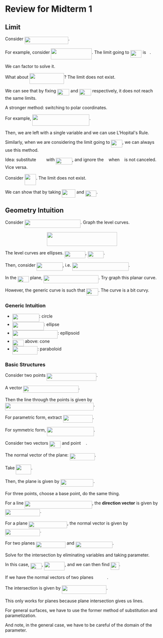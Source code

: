 # Review for Midterm 1

## Limit

Consider <img src="https://rawgit.com/SAMFYB/Calc-3D-Notebook/master/svgs/1fe04a4562e1a7f156307e8cf600e312.svg?invert_in_darkmode" align=middle width=143.252175pt height=24.6576pt/>.

For example, consider <img src="https://rawgit.com/SAMFYB/Calc-3D-Notebook/master/svgs/ec209e70465333c3edc3917c21a998d2.svg?invert_in_darkmode" align=middle width=133.925055pt height=35.18163pt/>. The limit going to <img src="https://rawgit.com/SAMFYB/Calc-3D-Notebook/master/svgs/e660f3b58b414524ec6f827411021073.svg?invert_in_darkmode" align=middle width=36.529845pt height=24.6576pt/> is <img src="https://rawgit.com/SAMFYB/Calc-3D-Notebook/master/svgs/29632a9bf827ce0200454dd32fc3be82.svg?invert_in_darkmode" align=middle width=8.219277pt height=21.18732pt/>.

We can factor to solve it.

What about <img src="https://rawgit.com/SAMFYB/Calc-3D-Notebook/master/svgs/e2a5852b2d5de37a3585cc6999fe3148.svg?invert_in_darkmode" align=middle width=113.34081pt height=35.18163pt/>? The limit does not exist.

We can see that by fixing <img src="https://rawgit.com/SAMFYB/Calc-3D-Notebook/master/svgs/8436d02a042a1eec745015a5801fc1a0.svg?invert_in_darkmode" align=middle width=39.531855pt height=21.18732pt/> and <img src="https://rawgit.com/SAMFYB/Calc-3D-Notebook/master/svgs/a42b1c71ca6ab3bfc0e416ac9b587993.svg?invert_in_darkmode" align=middle width=38.786055pt height=21.18732pt/> respectively, it does not reach the same limits.

A stronger method: switching to polar coordinates.

For example, <img src="https://rawgit.com/SAMFYB/Calc-3D-Notebook/master/svgs/24018ee683af417c602fdb478deea7a1.svg?invert_in_darkmode" align=middle width=187.21098pt height=36.46038pt/>.

Then, we are left with a single variable and we can use L'Hopital's Rule.

Similarly, when we are considering the limit going to <img src="https://rawgit.com/SAMFYB/Calc-3D-Notebook/master/svgs/e660f3b58b414524ec6f827411021073.svg?invert_in_darkmode" align=middle width=36.529845pt height=24.6576pt/>, we can always use this method.

Idea: substitute <img src="https://rawgit.com/SAMFYB/Calc-3D-Notebook/master/svgs/0acac2a2d5d05a8394e21a70a71041b4.svg?invert_in_darkmode" align=middle width=25.350105pt height=14.15535pt/> with <img src="https://rawgit.com/SAMFYB/Calc-3D-Notebook/master/svgs/7845163d09e719e053a6ffa795d15352.svg?invert_in_darkmode" align=middle width=53.328825pt height=21.68331pt/>, and ignore the <img src="https://rawgit.com/SAMFYB/Calc-3D-Notebook/master/svgs/27e556cf3caa0673ac49a8f0de3c73ca.svg?invert_in_darkmode" align=middle width=8.1735885pt height=22.83138pt/> when <img src="https://rawgit.com/SAMFYB/Calc-3D-Notebook/master/svgs/89f2e0d2d24bcf44db73aab8fc03252c.svg?invert_in_darkmode" align=middle width=7.8730245pt height=14.15535pt/> is not canceled. Vice versa.

Consider <img src="https://rawgit.com/SAMFYB/Calc-3D-Notebook/master/svgs/35968a57d0791bed446ba3ea4436c215.svg?invert_in_darkmode" align=middle width=37.639305pt height=35.18163pt/>. The limit does not exist.

We can show that by taking <img src="https://rawgit.com/SAMFYB/Calc-3D-Notebook/master/svgs/e3c3803d1b9b3d4791cfa1fb5bd3fece.svg?invert_in_darkmode" align=middle width=43.801395pt height=26.76201pt/> and <img src="https://rawgit.com/SAMFYB/Calc-3D-Notebook/master/svgs/10b0450e39d75484efeda9ff55040848.svg?invert_in_darkmode" align=middle width=36.50295pt height=20.22207pt/>.

## Geometry Intuition

Consider <img src="https://rawgit.com/SAMFYB/Calc-3D-Notebook/master/svgs/9d4b65532aa6b1e388f51b5a3ca73237.svg?invert_in_darkmode" align=middle width=183.733605pt height=26.76201pt/>. Graph the level curves.

<p align="center"><img src="https://rawgit.com/SAMFYB/Calc-3D-Notebook/master/svgs/6b2874a7661bf58b4ff4a6e441008383.svg?invert_in_darkmode" align=middle width=230.06775pt height=45.00837pt/></p>

The level curves are ellipses. <img src="https://rawgit.com/SAMFYB/Calc-3D-Notebook/master/svgs/1f527cad32e40cdfd033dfa5defadf68.svg?invert_in_darkmode" align=middle width=67.52262pt height=22.83138pt/>, <img src="https://rawgit.com/SAMFYB/Calc-3D-Notebook/master/svgs/788cd225c9bccc25a47b0c6b85b7991b.svg?invert_in_darkmode" align=middle width=51.99777pt height=22.83138pt/>.

Then, consider <img src="https://rawgit.com/SAMFYB/Calc-3D-Notebook/master/svgs/d515991f5ec84e5eee0f285ebf7135aa.svg?invert_in_darkmode" align=middle width=85.612725pt height=26.76201pt/>, i.e. <img src="https://rawgit.com/SAMFYB/Calc-3D-Notebook/master/svgs/14eedc0153d6089b566418324185b476.svg?invert_in_darkmode" align=middle width=184.608105pt height=26.76201pt/>.

In the <img src="https://rawgit.com/SAMFYB/Calc-3D-Notebook/master/svgs/47fca92588b4c230620e40c3acc81da4.svg?invert_in_darkmode" align=middle width=37.10817pt height=19.17828pt/> plane, <img src="https://rawgit.com/SAMFYB/Calc-3D-Notebook/master/svgs/2188ea862c755a8c26161918f49b188e.svg?invert_in_darkmode" align=middle width=180.019455pt height=26.76201pt/>. Try graph this planar curve.

However, the generic curve is such that <img src="https://rawgit.com/SAMFYB/Calc-3D-Notebook/master/svgs/44f6c9e67c971d15fee13a6fb4b84073.svg?invert_in_darkmode" align=middle width=39.531855pt height=22.83138pt/>. The curve is a bit curvy.

### Generic Intuition

- <img src="https://rawgit.com/SAMFYB/Calc-3D-Notebook/master/svgs/a60a5b3c8ff73ac378936347cf8d6cff.svg?invert_in_darkmode" align=middle width=87.726705pt height=26.76201pt/>: circle
- <img src="https://rawgit.com/SAMFYB/Calc-3D-Notebook/master/svgs/9fd4dc68642386cd4cff581f448b32bc.svg?invert_in_darkmode" align=middle width=103.470675pt height=26.76201pt/>: ellipse
- <img src="https://rawgit.com/SAMFYB/Calc-3D-Notebook/master/svgs/c19e047b9a10dfb3997d991f42345df5.svg?invert_in_darkmode" align=middle width=148.63002pt height=26.76201pt/>: epllipsoid
- <img src="https://rawgit.com/SAMFYB/Calc-3D-Notebook/master/svgs/99e7c2e44652ae6d8b48eec21bd200b5.svg?invert_in_darkmode" align=middle width=37.25073pt height=21.18732pt/> above: cone
- <img src="https://rawgit.com/SAMFYB/Calc-3D-Notebook/master/svgs/4ab3088321e2afbb3496d558f206c464.svg?invert_in_darkmode" align=middle width=82.347705pt height=26.76201pt/>: paraboloid

### Basic Structures

Consider two points <img src="https://rawgit.com/SAMFYB/Calc-3D-Notebook/master/svgs/f4afb03bf63824eb637178bfb85df679.svg?invert_in_darkmode" align=middle width=162.818205pt height=24.6576pt/>.

A vector <img src="https://rawgit.com/SAMFYB/Calc-3D-Notebook/master/svgs/6eddf8f0e7900361dcf5359989ce92f9.svg?invert_in_darkmode" align=middle width=181.146075pt height=23.48874pt/>.

Then the line through the points is given by <img src="https://rawgit.com/SAMFYB/Calc-3D-Notebook/master/svgs/76bf878a5c1f16beefd4d5052b3d067f.svg?invert_in_darkmode" align=middle width=289.996905pt height=24.6576pt/>.

For parametric form, extract <img src="https://rawgit.com/SAMFYB/Calc-3D-Notebook/master/svgs/6d37e6885123cdf8a084602d5eb11939.svg?invert_in_darkmode" align=middle width=97.1883pt height=24.6576pt/>.

For symmetric form, <img src="https://rawgit.com/SAMFYB/Calc-3D-Notebook/master/svgs/1f6a18c496795fe5ba5cb62fd2e99b0c.svg?invert_in_darkmode" align=middle width=153.318pt height=29.49771pt/>.

Consider two vectors <img src="https://rawgit.com/SAMFYB/Calc-3D-Notebook/master/svgs/1ca043df482dfbb5b98e517fa5bd57b8.svg?invert_in_darkmode" align=middle width=37.169055pt height=23.48874pt/> and point <img src="https://rawgit.com/SAMFYB/Calc-3D-Notebook/master/svgs/df5a289587a2f0247a5b97c1e8ac58ca.svg?invert_in_darkmode" align=middle width=12.836835pt height=22.46574pt/>.

The normal vector of the plane: <img src="https://rawgit.com/SAMFYB/Calc-3D-Notebook/master/svgs/1e97a86a201711f536c406c400c0ccc6.svg?invert_in_darkmode" align=middle width=82.17924pt height=23.48874pt/>.

Take <img src="https://rawgit.com/SAMFYB/Calc-3D-Notebook/master/svgs/aebbdd30f112dc10f2826489be7debff.svg?invert_in_darkmode" align=middle width=49.87059pt height=31.79913pt/>.

Then, the plane is given by <img src="https://rawgit.com/SAMFYB/Calc-3D-Notebook/master/svgs/45d672387e17f4130a06c4c6ce2ef50f.svg?invert_in_darkmode" align=middle width=107.85654pt height=24.6576pt/>.

For three points, choose a base point, do the same thing.

For a line <img src="https://rawgit.com/SAMFYB/Calc-3D-Notebook/master/svgs/d45657e4d7cd98effd193077b3498e58.svg?invert_in_darkmode" align=middle width=220.657305pt height=24.6576pt/>, the __direction vector__ is given by <img src="https://rawgit.com/SAMFYB/Calc-3D-Notebook/master/svgs/e44f60ae6e32c28a1747a45250f968a0.svg?invert_in_darkmode" align=middle width=114.416775pt height=23.48874pt/>.

For a plane <img src="https://rawgit.com/SAMFYB/Calc-3D-Notebook/master/svgs/7def1e233156346afb125044f7203320.svg?invert_in_darkmode" align=middle width=126.094155pt height=22.46574pt/>, the normal vector is given by <img src="https://rawgit.com/SAMFYB/Calc-3D-Notebook/master/svgs/4d152bccf50eb0a48ea7e9072fd60e64.svg?invert_in_darkmode" align=middle width=114.416775pt height=23.48874pt/>.

For two planes <img src="https://rawgit.com/SAMFYB/Calc-3D-Notebook/master/svgs/56646c91ff814fd6692df07ab76b61ad.svg?invert_in_darkmode" align=middle width=96.731085pt height=21.18732pt/> and <img src="https://rawgit.com/SAMFYB/Calc-3D-Notebook/master/svgs/36eec9e739c84d4c3b3caa24a7eb91b3.svg?invert_in_darkmode" align=middle width=121.388685pt height=21.18732pt/>.

Solve for the intersection by eliminating variables and taking parameter.

In this case, <img src="https://rawgit.com/SAMFYB/Calc-3D-Notebook/master/svgs/66319c1eff90c8586fb42037d139465c.svg?invert_in_darkmode" align=middle width=37.24875pt height=20.22207pt/>, <img src="https://rawgit.com/SAMFYB/Calc-3D-Notebook/master/svgs/3cb3db3706a9393d7b69bf7768a95fef.svg?invert_in_darkmode" align=middle width=67.15533pt height=27.77577pt/>, and we can then find <img src="https://rawgit.com/SAMFYB/Calc-3D-Notebook/master/svgs/d4378ba898213096600125929214f90a.svg?invert_in_darkmode" align=middle width=27.37086pt height=24.6576pt/>.

If we have the normal vectors of two planes <img src="https://rawgit.com/SAMFYB/Calc-3D-Notebook/master/svgs/87880be78d289056c2e5a0ef0a01b480.svg?invert_in_darkmode" align=middle width=40.966695pt height=14.15535pt/>.

The intersection is given by <img src="https://rawgit.com/SAMFYB/Calc-3D-Notebook/master/svgs/b63891fd75c9b88a810b50f5a5979d2f.svg?invert_in_darkmode" align=middle width=146.219535pt height=28.51167pt/>.

This only works for planes because plane intersection gives us lines.

For general surfaces, we have to use the former method of substitution and parametization.

And note, in the general case, we have to be careful of the domain of the parameter.

